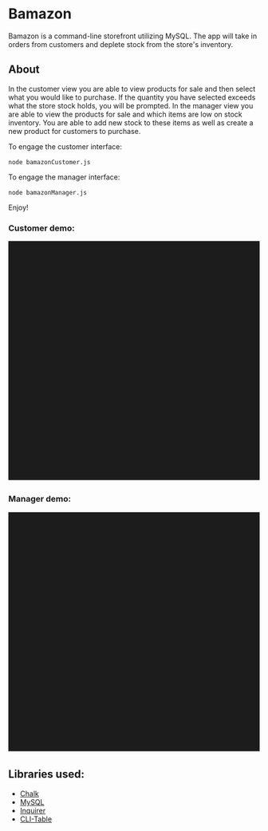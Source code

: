 # Bamazon
Bamazon is a command-line storefront utilizing MySQL. The app will take in orders from customers and deplete stock from the store's inventory. 


## About
In the customer view you are able to view products for sale and then select what you would like to purchase. If the quantity you have selected exceeds what the store stock holds, you will be prompted. In the manager view you are able to view the products for sale and which items are low on stock inventory. You are able to add new stock to these items as well as create a new product for customers to purchase. 

To engage the customer interface:
```
node bamazonCustomer.js
```
To engage the manager interface:
```
node bamazonManager.js
```
Enjoy!


### Customer demo:
<p align='center'>
<img width='600' src='customer.svg'>
</p>

### Manager demo:
<p align='center'>
<img width='600' src='manager.svg'>
</p>

## Libraries used:
- [Chalk](https://github.com/chalk/chalk)
- [MySQL](https://github.com/mysqljs/mysql)
- [Inquirer](https://github.com/SBoudrias/Inquirer.js)
- [CLI-Table](https://github.com/Automattic/cli-table)
